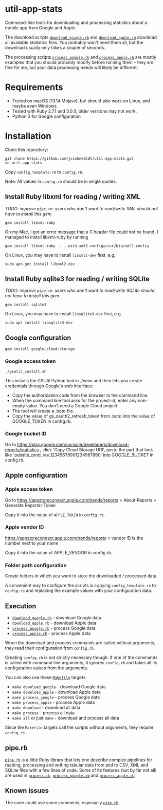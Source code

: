 # util-app-stats

Command-line tools for downloading and processing statistics about a mobile
app from Google and Apple.

The download scripts [`download_google.rb`](download_google.rb) and 
[`download_apple.rb`](download_apple.rb) download all available statistics
files. You probably won't need them all, but the download usually only takes
a couple of seconds.

The processing scripts [`process_google.rb`](process_google.rb)
and [`process_apple.rb`](process_apple.rb) are mostly examples that
you should probably modify before running them &ndash; they are fine for me,
but your data processing needs will likely be different.

# Requirements

- Tested on macOS (10.14 Mojave), but should also work on Linux, and maybe even Windows.
- Tested with Ruby 2.7.1 and 3.0.0, older versions may not work.
- Python 3 for Google configuration

# Installation

Clone this repository:

```
git clone https://github.com/jcsahnwaldt/util-app-stats.git
cd util-app-stats
```

Copy `config_template.rb` to `config.rb`.

Note: All values in `config.rb` should be in single quotes.

## Install Ruby libxml for reading / writing XML

*TODO: improve `pipe.rb`: users who don't want to read/write XML
should not have to install this gem.*

```
gem install libxml-ruby
```

On my Mac, I got an error message that a C header file could not be found.
I managed to install libxml-ruby by running

```
gem install libxml-ruby -- --with-xml2-config=/usr/bin/xml2-config
```

On Linux, you may have to install `libxml2-dev` first, e.g.

```
sudo apt-get install libxml2-dev
```

## Install Ruby sqlite3 for reading / writing SQLite

*TODO: improve `pipe.rb`: users who don't want to read/write SQLite
should not have to install this gem.*

```
gem install sqlite3
```

On Linux, you may have to install `libsqlite3-dev` first, e.g.

```
sudo apt install libsqlite3-dev
```

## Google configuration

```
gem install google-cloud-storage
```

### Google access token

```
./gsutil_install.sh
```

This installs the GSUtil Python tool in ./venv and then lets you create
credentials through Google's web interface:

- Copy the authorization code from the browser to the command line.
- When the command line tool asks for the project-id, enter any non-empty value.
  You don't need a Google Cloud project.
- The tool will create a .boto file.
- Copy the value of gs_oauth2_refresh_token from .boto into the value of
  GOOGLE_TOKEN in config.rb.

### Google bucket ID

Go to https://play.google.com/console/developers/download-reports/statistics ,
click 'Copy Cloud Storage URI', paste the part that look like
'pubsite_prod_rev_12345678901234567890' into GOOGLE_BUCKET in config.rb.

## Apple configuration

### Apple access token

Go to https://appstoreconnect.apple.com/trends/reports
\> About Reports \> Generate Reporter Token

Copy it into the value of `APPLE_TOKEN` in `config.rb`.

### Apple vendor ID

https://appstoreconnect.apple.com/trends/reports
\> vendor ID is the number next to your name

Copy it into the value of APPLE_VENDOR in config.rb.

### Folder path configuration

Create folders in which you want to store the downloaded / processed data.

A convenient way to configure the scripts is copying `config_template.rb` to
`config.rb` and replacing the example values with your configuration data.

## Execution

* [`download_google.rb`](download_google.rb) - download Google data
* [`download_apple.rb`](download_apple.rb) - download Apple data
* [`process_google.rb`](process_google.rb) - process Google data
* [`process_apple.rb`](process_apple.rb) - process Apple data

When the download and process commands are called without arguments, they read
their configuration from `config.rb`.

Creating `config.rb` is not strictly necessary though: If one of the commands
is called with command line arguments, it ignores `config.rb` and takes all
its configuration values from the arguments.

You can also use these [`Makefile`](Makefile) targets:

* `make download_google` - download Google data
* `make download_apple` - download Apple data
* `make process_google` - process Google data
* `make process_apple` - process Apple data
* `make download` - download all data
* `make process` - process all data
* `make all` or just `make` - download and process all data

Since the `Makefile` targets call the scripts without arguments, they require `config.rb`.

## pipe.rb

[`pipe.rb`](pipe.rb) is a little Ruby library that lets one describe
complex pipelines for reading, processing and writing tabular data
from and to CSV, XML and SQLite files with a few lines of code.
Some of its features (but by far not all) are used in [`process.rb`](process.rb),
[`process_google.rb`](process_google.rb) and [`process_apple.rb`](process_apple.rb).

## Known issues

The code could use some comments, especially [`pipe.rb`](pipe.rb).

